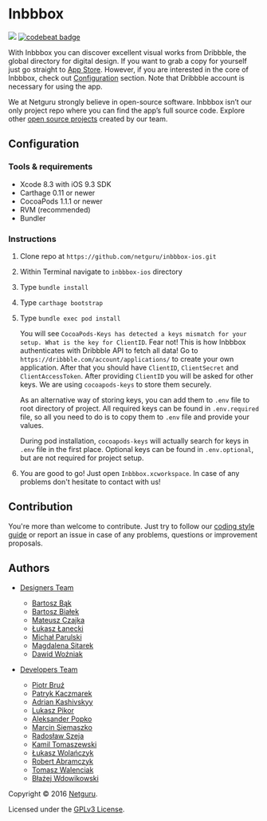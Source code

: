 # Inbbbox

![](https://www.bitrise.io/app/57ab32541a792428.svg?token=l69JVSj-LJqSlXjEwk9-fQ&branch=Inbbbox-v2)
[![codebeat badge](https://codebeat.co/badges/b554db34-7c30-4e41-8b32-9ec8fc3742d9)](https://codebeat.co/a/netguru/projects/inbbbox-ios-master)

With Inbbbox you can discover excellent visual works from Dribbble, the global directory for digital design.
If you want to grab a copy for yourself just go straight to [App Store](https://itunes.apple.com/app/inbbbox/id1101252506). However, if you are interested in the core of Inbbbox, check out [Configuration](#configuration) section. Note that Dribbble account is necessary for using the app.

We at Netguru strongly believe in open-source software. Inbbbox isn’t our only project repo where you can find the app’s full source code. Explore other [open source projects](https://www.netguru.co/opensource) created by our team.

## Configuration

### Tools & requirements

* Xcode 8.3 with iOS 9.3 SDK
* Carthage 0.11 or newer
* CocoaPods 1.1.1 or newer
* RVM (recommended)
* Bundler

### Instructions

1. Clone repo at `https://github.com/netguru/inbbbox-ios.git`
2. Within Terminal navigate to `inbbbox-ios` directory
3. Type `bundle install`
4. Type `carthage bootstrap`
5. Type `bundle exec pod install`

    You will see `CocoaPods-Keys has detected a keys mismatch for your setup. What is the key for ClientID`. Fear not! This is how Inbbbox authenticates with Dribbble API to fetch all data! Go to `https://dribbble.com/account/applications/` to create your own application. After that you should have `ClientID`, `ClientSecret` and `ClientAccessToken`. After providing `ClientID` you will be asked for other keys. We are using `cocoapods-keys` to store them securely.

    As an alternative way of storing keys, you can add them to `.env` file to root directory of project. All required keys can be found in `.env.required` file, so all you need to do is to copy them to `.env` file and provide your values.

    During pod installation, `cocoapods-keys` will actually search for keys in `.env` file in the first place. Optional keys can be found in `.env.optional`, but are not required for project setup.

6. You are good to go! Just open `Inbbbox.xcworkspace`. In case of any problems don't hesitate to contact with us!

## Contribution

You're more than welcome to contribute. Just try to follow our [coding style guide](https://github.com/netguru/swift-style-guide) or report an issue in case of any problems, questions or improvement proposals.

## Authors

* [Designers Team](https://dribbble.com/netguru)

    * [Bartosz Bąk](https://dribbble.com/bartoszbak)
    * [Bartosz Białek](https://dribbble.com/bkbl)
    * [Mateusz Czajka](https://dribbble.com/czajkovsky)
    * [Łukasz Łanecki](https://dribbble.com/LukaszLanecki)
    * [Michał Parulski](https://dribbble.com/Shuma87)
    * [Magdalena Sitarek](https://www.linkedin.com/in/magdalenasitarek)
    * [Dawid Woźniak](https://dribbble.com/dawidw)

* [Developers Team](https://github.com/netguru/inbbbox-ios/graphs/contributors)

    * [Piotr Bruź](https://github.com/pbruz)
    * [Patryk Kaczmarek](https://github.com/PatrykKaczmarek)
    * [Adrian Kashivskyy](https://github.com/akashivskyy)
    * [Lukasz Pikor](https://github.com/pikor)
    * [Aleksander Popko](https://github.com/APbjj)
    * [Marcin Siemaszko](https://github.com/Siemian)
    * [Radosław Szeja](https://github.com/rad3ks)
    * [Kamil Tomaszewski](https://github.com/kamil-tomaszewski)
    * [Łukasz Wolańczyk](https://github.com/lukwol)
    * [Robert Abramczyk](https://github.com/Malibris)
    * [Tomasz Walenciak](https://github.com/twalenciak)
    * [Błażej Wdowikowski](https://github.com/bwdowikowski)

Copyright © 2016 [Netguru](http://netguru.co).

Licensed under the [GPLv3 License](LICENSE.txt).
